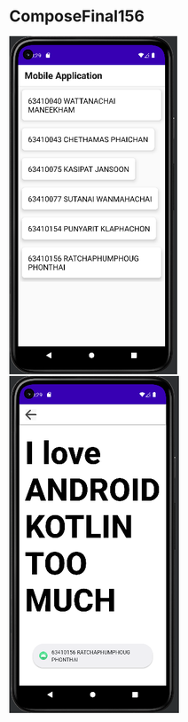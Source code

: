 # ComposeFinal156
![alt text](https://github.com/63410156/ComposeFinal156/blob/master/Capture6.PNG) 
![alt text](https://github.com/63410156/ComposeFinal156/blob/master/Capture7.PNG) 
